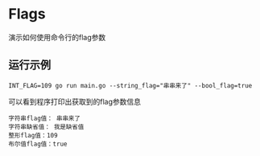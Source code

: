 # Flags

演示如何使用命令行的flag参数

## 运行示例

```shell
INT_FLAG=109 go run main.go --string_flag="串串来了" --bool_flag=true
```

可以看到程序打印出获取到的flag参数信息

```text
字符串flag值： 串串来了
字符串缺省值： 我是缺省值
整形flag值：109
布尔值flag值：true
```
